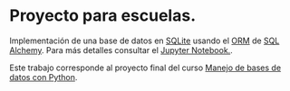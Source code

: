 # Proyecto para escuelas.

Implementación de una base de datos en <a href="https://www.sqlite.org/index.html">SQLite</a> usando el <a href="https://en.wikipedia.org/wiki/Object–relational_mapping">ORM</a> de <a href="https://www.sqlalchemy.org/">SQL Alchemy</a>. Para más detalles consultar el <a href="https://github.com/eduardo-lr/sistema-para-escuelas/blob/master/Untitled.ipynb">Jupyter Notebook.</a>.

Este trabajo corresponde al proyecto final del curso <a href="https://www.coursera.org/learn/python-base-de-datos/home/welcome">Manejo de bases de datos con Python</a>.
